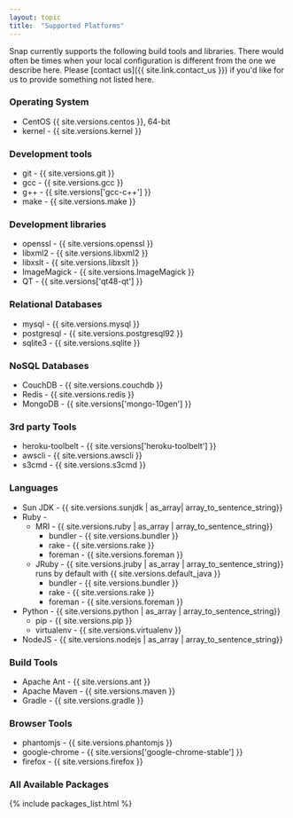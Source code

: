 ```yaml
---
layout: topic
title:  "Supported Platforms"
---
```


Snap currently supports the following build tools and libraries. There would often be times when your local configuration is different from the one we describe here. Please [contact us]({{ site.link.contact_us }}) if you'd like for us to provide something not listed here.

### Operating System

* CentOS {{ site.versions.centos }}, 64-bit
* kernel - {{ site.versions.kernel }}

### Development tools

* git - {{ site.versions.git }}
* gcc - {{ site.versions.gcc }}
* g++ - {{ site.versions['gcc-c++'] }}
* make - {{ site.versions.make }}

### Development libraries

* openssl - {{ site.versions.openssl }}
* libxml2 - {{ site.versions.libxml2 }}
* libxslt - {{ site.versions.libxslt }}
* ImageMagick - {{ site.versions.ImageMagick }}
* QT - {{ site.versions['qt48-qt'] }}

### Relational Databases

* mysql - {{ site.versions.mysql }}
* postgresql - {{ site.versions.postgresql92 }}
* sqlite3    - {{ site.versions.sqlite }}

### NoSQL Databases

* CouchDB - {{ site.versions.couchdb }}
* Redis - {{ site.versions.redis }}
* MongoDB - {{ site.versions['mongo-10gen'] }}

### 3rd party Tools

* heroku-toolbelt - {{ site.versions['heroku-toolbelt'] }}
* awscli - {{ site.versions.awscli }}
* s3cmd - {{ site.versions.s3cmd }}

### Languages

* Sun JDK - {{ site.versions.sunjdk | as_array| array_to_sentence_string}}
* Ruby -
  * MRI - {{ site.versions.ruby | as_array | array_to_sentence_string}}
    * bundler - {{ site.versions.bundler }}
    * rake - {{ site.versions.rake }}
    * foreman - {{ site.versions.foreman }}
  * JRuby - {{ site.versions.jruby | as_array | array_to_sentence_string}} runs by default with {{ site.versions.default_java }}
    * bundler - {{ site.versions.bundler }}
    * rake - {{ site.versions.rake }}
    * foreman - {{ site.versions.foreman }}
* Python - {{ site.versions.python | as_array | array_to_sentence_string}}
  * pip - {{ site.versions.pip }}
  * virtualenv - {{ site.versions.virtualenv }}
* NodeJS - {{ site.versions.nodejs | as_array | array_to_sentence_string}}

### Build Tools

* Apache Ant - {{ site.versions.ant }}
* Apache Maven - {{ site.versions.maven }}
* Gradle - {{ site.versions.gradle }}

### Browser Tools

* phantomjs - {{ site.versions.phantomjs }}
* google-chrome - {{ site.versions['google-chrome-stable'] }}
* firefox - {{ site.versions.firefox }}

### All Available Packages
{% include packages_list.html %}
